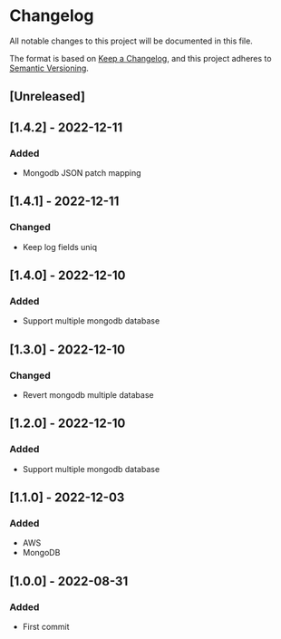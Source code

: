# Changelog
All notable changes to this project will be documented in this file.

The format is based on [Keep a Changelog](https://keepachangelog.com/en/1.0.0/),
and this project adheres to [Semantic Versioning](https://semver.org/spec/v2.0.0.html).

## [Unreleased]

## [1.4.2] - 2022-12-11
### Added
- Mongodb JSON patch mapping

## [1.4.1] - 2022-12-11
### Changed
- Keep log fields uniq

## [1.4.0] - 2022-12-10
### Added
- Support multiple mongodb database

## [1.3.0] - 2022-12-10
### Changed
- Revert mongodb multiple database

## [1.2.0] - 2022-12-10
### Added
- Support multiple mongodb database

## [1.1.0] - 2022-12-03
### Added
- AWS
- MongoDB

## [1.0.0] - 2022-08-31
### Added
- First commit
